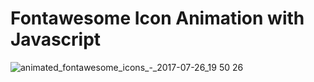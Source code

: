 # Fontawesome Icon Animation with Javascript

![animated_fontawesome_icons_-_2017-07-26_19 50 26](https://user-images.githubusercontent.com/5841619/28635907-9800a5d4-723c-11e7-8f67-e61dba87a68c.png)


